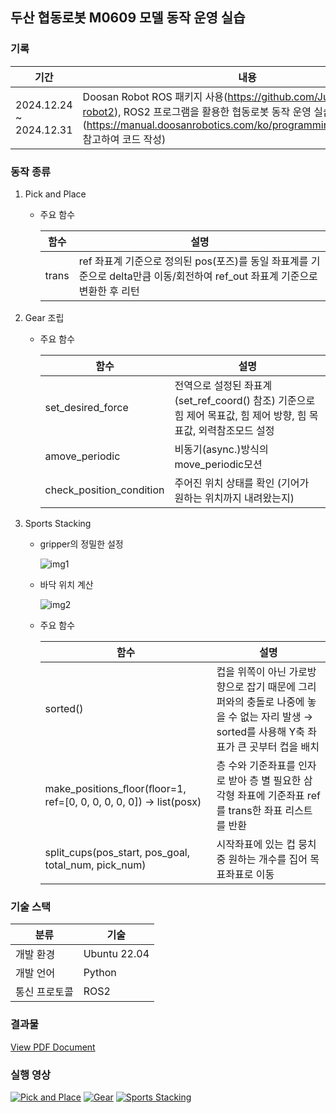 ## 두산 협동로봇 M0609 모델 동작 운영 실습

### 기록

| 기간 | 내용 | 파일 |
| --- | --- | --- |
| 2024.12.24 ~ 2024.12.31 | Doosan Robot ROS 패키지 사용(https://github.com/Juwan-s/doosan-robot2), ROS2 프로그램을 활용한 협동로봇 동작 운영 실습(https://manual.doosanrobotics.com/ko/programming/2.11.2/Publish/ 참고하여 코드 작성) | pick_and_place.py, gear.py, gripper_setting.json, sports_stacking.py |

### 동작 종류

1. Pick and Place
    - 주요 함수
        
        
        | 함수 | 설명 |
        | --- | --- |
        | trans | ref 좌표계 기준으로 정의된 pos(포즈)를 동일 좌표계를 기준으로 delta만큼 이동/회전하여 ref_out 좌표계 기준으로 변환한 후 리턴 |
2. Gear 조립
    - 주요 함수
        
        
        | 함수 | 설명 |
        | --- | --- |
        | set_desired_force | 전역으로 설정된 좌표계(set_ref_coord() 참조) 기준으로 힘 제어 목표값, 힘 제어 방향, 힘 목표값, 외력참조모드 설정 |
        | amove_periodic | 비동기(async.)방식의 move_periodic모션 |
        | check_position_condition | 주어진 위치 상태를 확인 (기어가 원하는 위치까지 내려왔는지) |
3. Sports Stacking
    - gripper의 정밀한 설정
        
        ![img1](https://github.com/user-attachments/assets/37e685b4-5217-4111-9653-f61098c0c052)
        
    - 바닥 위치 계산
        
        ![img2](https://github.com/user-attachments/assets/96d04119-d1a7-4358-b31c-77942a8feca9)
        
    - 주요 함수
        
        
        | 함수 | 설명 |
        | --- | --- |
        | sorted() | 컵을 위쪽이 아닌 가로방향으로 잡기 때문에 그리퍼와의 충돌로 나중에 놓을 수 없는 자리 발생 → sorted를 사용해 Y축 좌표가 큰 곳부터 컵을 배치 |
        | make_positions_ﬂoor(ﬂoor=1, ref=[0, 0, 0, 0, 0, 0]) → list(posx) | 층 수와 기준좌표를 인자로 받아 층 별 필요한 삼각형 좌표에 기준좌표 ref 를 trans한 좌표 리스트를 반환 |
        | split_cups(pos_start, pos_goal, total_num, pick_num) | 시작좌표에 있는 컵 뭉치 중 원하는 개수를 집어 목표좌표로 이동 |

### 기술 스택

| 분류 | 기술 |
| --- | --- |
| 개발 환경 | Ubuntu 22.04 |
| 개발 언어 | Python |
| 통신 프로토콜 | ROS2 |

### 결과물

[View PDF Document](./그룹E-2_8주차_협동-2_산출물.pdf)

### 실행 영상

[![Pick and Place](https://img.youtube.com/vi/2L6M99BnuI4/hqdefault.jpg)](https://www.youtube.com/watch?v=2L6M99BnuI4)
[![Gear](https://img.youtube.com/vi/ZicDkgHe5TU/hqdefault.jpg)](https://www.youtube.com/watch?v=ZicDkgHe5TU)
[![Sports Stacking](https://img.youtube.com/vi/-iTpF9ZZGLU/hqdefault.jpg)](https://www.youtube.com/watch?v=-iTpF9ZZGLU)
